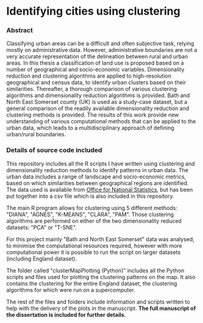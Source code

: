 # Identifying cities using clustering

### Abstract

Classifying urban areas can be a difficult and often subjective task, relying mostly on administrative data. However, administrative boundaries are not a very accurate representation of the delineation between rural and urban areas. In this thesis a classification of land use is proposed based on a number of geographical and socio-economic variables. Dimensionality reduction and clustering algorithms are applied to high-resolution geographical and census data, to identify urban clusters based on their similarities. Thereafter, a thorough comparison of various clustering algorithms and dimensionality reduction algorithms is provided. Bath and North East Somerset county (UK) is used as a study-case dataset, but a general comparison of the readily available dimensionality reduction and clustering methods is provided. The results of this work provide new understanding of various computational methods that can be applied to the urban data, which leads to a multidisciplinary approach of defining urban/rural boundaries.

### Details of source code included

This repository includes all the R scripts I have written using clustering and dimensionality reduction methods to identify patterns in urban data. The urban data includes a range of landscape and socio-economic metrics, based on which similarities between geographical regions are identified. The data used is available from [Office for National Statistics](https://www.ons.gov.uk), but has been put together into a csv file which is also included in this repository.

The main R program allows for clustering using 5 different methods: "DIANA", "AGNES", "K-MEANS", "CLARA", "PAM". Those clustering algorithms are performed on either of the two dimensionality reduced datasets: "PCA" or "T-SNE". 

For this project mainly "Bath and North East Somerset" data was analysed, to minimise the computational resources required, however with more computational power it is possible to run the script on larger datasets (including England dataset). 

The folder called "clusterMapPlotting (Python)" includes all the Python scripts and files used for plotting the clustering patterns on the map. It also contains the clustering for the entire England dataset, the clustering algorithms for which were run on a supercomputer.

The rest of the files and folders include information and scripts written to help with the delivery of the plots in the manuscript. **The full manuscript of the dissertation is included for further details.**